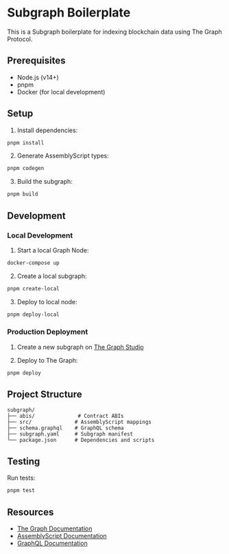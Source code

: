 # Subgraph Boilerplate

This is a Subgraph boilerplate for indexing blockchain data using The Graph Protocol.

## Prerequisites

- Node.js (v14+)
- pnpm
- Docker (for local development)

## Setup

1. Install dependencies:
```bash
pnpm install
```

2. Generate AssemblyScript types:
```bash
pnpm codegen
```

3. Build the subgraph:
```bash
pnpm build
```

## Development

### Local Development

1. Start a local Graph Node:
```bash
docker-compose up
```

2. Create a local subgraph:
```bash
pnpm create-local
```

3. Deploy to local node:
```bash
pnpm deploy-local
```

### Production Deployment

1. Create a new subgraph on [The Graph Studio](https://thegraph.com/studio)

2. Deploy to The Graph:
```bash
pnpm deploy
```

## Project Structure

```
subgraph/
├── abis/              # Contract ABIs
├── src/              # AssemblyScript mappings
├── schema.graphql    # GraphQL schema
├── subgraph.yaml     # Subgraph manifest
└── package.json      # Dependencies and scripts
```

## Testing

Run tests:
```bash
pnpm test
```

## Resources

- [The Graph Documentation](https://thegraph.com/docs/)
- [AssemblyScript Documentation](https://www.assemblyscript.org/)
- [GraphQL Documentation](https://graphql.org/learn/) 